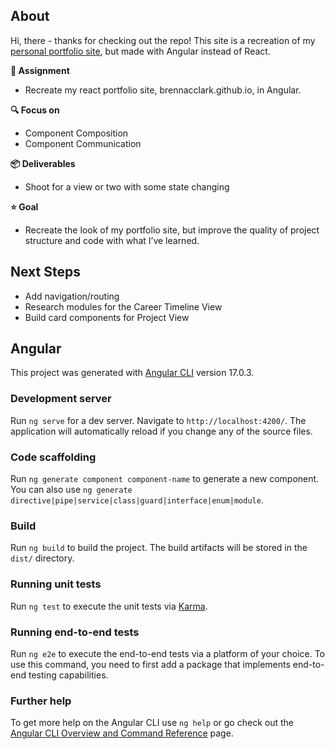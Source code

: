 
<!-- 
### **Sections**
1. [About](#about)
1. [Angular](#angular) -->


## About

Hi, there - thanks for checking out the repo! This site is a recreation of my [personal portfolio site](https://brennacclark.github.io), but made with Angular instead of React. 

**📝 Assignment**
- Recreate my react portfolio site, brennacclark.github.io, in Angular. 

**🔍 Focus on**
- Component Composition
- Component Communication

**📦 Deliverables** 
- Shoot for a view or two with some state changing

**⭐️ Goal** 
- Recreate the look of my portfolio site, but improve the quality 
of project structure and code with what I’ve learned. 


## Next Steps

- Add navigation/routing
- Research modules for the Career Timeline View
- Build card components for Project View



## Angular 

This project was generated with [Angular CLI](https://github.com/angular/angular-cli) version 17.0.3.

### Development server

Run `ng serve` for a dev server. Navigate to `http://localhost:4200/`. The application will automatically reload if you change any of the source files.

### Code scaffolding

Run `ng generate component component-name` to generate a new component. You can also use `ng generate directive|pipe|service|class|guard|interface|enum|module`.

### Build

Run `ng build` to build the project. The build artifacts will be stored in the `dist/` directory.

### Running unit tests

Run `ng test` to execute the unit tests via [Karma](https://karma-runner.github.io).

### Running end-to-end tests

Run `ng e2e` to execute the end-to-end tests via a platform of your choice. To use this command, you need to first add a package that implements end-to-end testing capabilities.

### Further help

To get more help on the Angular CLI use `ng help` or go check out the [Angular CLI Overview and Command Reference](https://angular.io/cli) page.

